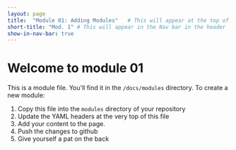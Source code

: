 ```yaml
---
layout: page
title:  "Module 01: Adding Modules"   # This will appear at the top of the page
short-title: "Mod. 1" # This will appear in the Nav bar in the header
show-in-nav-bar: true
---
```


# Welcome to module 01

This is a module file. You'll find it in the `/docs/modules` directory.
To create a new module:
1. Copy this file into the `modules` directory of your repository
2. Update the YAML headers at the very top of this file
3. Add your content to the page.
4. Push the changes to github
5. Give yourself a pat on the back
